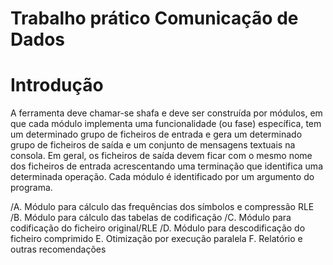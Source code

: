 # Trabalho prático Comunicação de Dados

# Introdução

A ferramenta deve chamar-se shafa e deve ser construída por módulos, em que
cada módulo implementa uma funcionalidade (ou fase) específica, tem um
determinado grupo de ficheiros de entrada e gera um determinado grupo de
ficheiros de saída e um conjunto de mensagens textuais na consola. Em geral,
os ficheiros de saída devem ficar com o mesmo nome dos ficheiros de entrada
acrescentando uma terminação que identifica uma determinada operação. Cada
módulo é identificado por um argumento do programa.

/A. Módulo para cálculo das frequências dos símbolos e compressão RLE
/B. Módulo para cálculo das tabelas de codificação 
/C. Módulo para codificação do ficheiro original/RLE 
/D. Módulo para descodificação do ficheiro comprimido 
E. Otimização por execução paralela
F. Relatório e outras recomendações 

